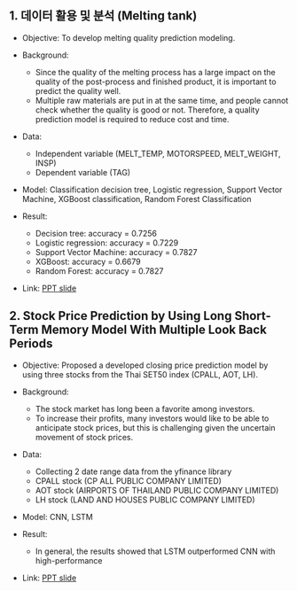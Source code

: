 ## 1. 데이터 활용 및 분석 (Melting tank)  
- Objective: To develop melting quality prediction modeling.  
- Background:  
	- Since the quality of the melting process has a large impact on the quality of the post-process and finished product, it is important to predict the quality well.  
	- Multiple raw materials are put in at the same time, and people cannot check whether the quality is good or not. Therefore, a quality prediction model is required to reduce cost and time.  
- Data:  
	- Independent variable (MELT_TEMP, MOTORSPEED, MELT_WEIGHT, INSP)  
	- Dependent variable (TAG)  
  
- Model: Classification decision tree, Logistic regression, Support Vector Machine, XGBoost classification, Random Forest Classification  
- Result:   
	- Decision tree: accuracy = 0.7256  
	- Logistic regression: accuracy = 0.7229  
	- Support Vector Machine: accuracy = 0.7827  
	- XGBoost: accuracy = 0.6679  
	- Random Forest: accuracy = 0.7827  
- Link: [PPT slide](https://github.com/Teemyteem/BK21_technical_porfolio/blob/main/%EB%8D%B0%EC%9D%B4%ED%84%B0%20%ED%99%9C%EC%9A%A9%20%EB%B0%8F%20%EB%B6%84%EC%84%9D/2022-2%20%EC%A0%84%EC%9E%90%EC%A0%9C%EC%A1%B0%EB%8D%B0%EC%9D%B4%ED%84%B0%EB%B6%84%EC%84%9D/%EC%9A%A9%ED%95%B4%ED%83%B1%ED%81%AC%20%EC%A0%9C%EC%A1%B0%20%EB%8D%B0%EC%9D%B4%ED%84%B0%EB%A5%BC%20%EC%9D%B4%EC%9A%A9%ED%95%9C%20%ED%92%88%EC%A7%88%20%EC%9D%B4%EC%83%81%20%ED%83%90%EC%A7%80%20%EB%B0%8F.pdf)  
  
## 2. Stock Price Prediction by Using Long Short-Term Memory Model With Multiple Look Back Periods  
- Objective: Proposed a developed closing price prediction model by using three stocks from the Thai SET50 index (CPALL, AOT, LH).  
- Background:   
	- The stock market has long been a favorite among investors.  
	- To increase their profits, many investors would like to be able to anticipate stock prices, but this is challenging given the uncertain movement of stock prices.  
- Data:   
	- Collecting 2 date range data from the yfinance library  
	- CPALL stock (CP ALL PUBLIC COMPANY LIMITED)   
	- AOT stock (AIRPORTS OF THAILAND PUBLIC COMPANY LIMITED)  
	- LH stock (LAND AND HOUSES PUBLIC COMPANY LIMITED)  
  
- Model: CNN, LSTM  
- Result:   
	- In general, the results showed that LSTM outperformed CNN with high-performance  
- Link: [PPT slide](https://github.com/Teemyteem/BK21_technical_porfolio/blob/main/%EB%8D%B0%EC%9D%B4%ED%84%B0%20%ED%99%9C%EC%9A%A9%20%EB%B0%8F%20%EB%B6%84%EC%84%9D/%5B%EB%8C%80%ED%95%9C%EC%82%B0%EC%97%85%EA%B3%B5%ED%95%99%ED%9A%8C%5D%20Stock%20Price%20Prediction%20by%20Using%20Long%20Short-Term%20Memory%20Model%20With%20Multiple%20Look%20Back%20Periods/Stock%20Price%20Prediction%20by%20Using%20Long%20Short-Term%20Memory%20Model%20With%20Multiple%20Look%20Back%20Periods.pdf)  
